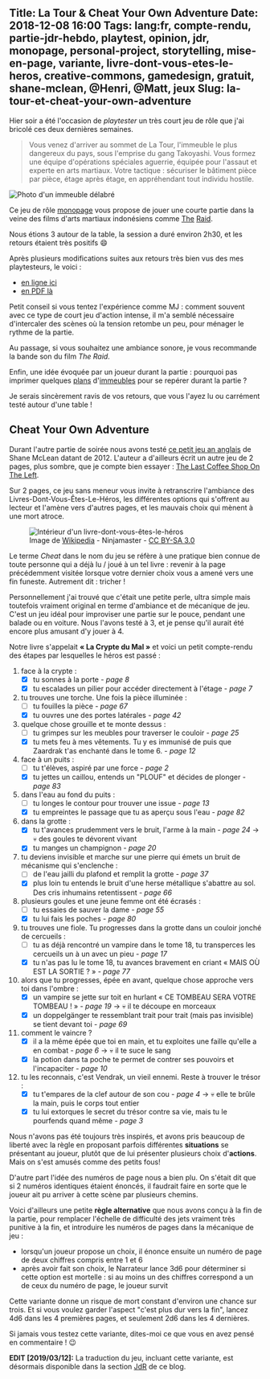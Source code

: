 Title: La Tour & Cheat Your Own Adventure
Date: 2018-12-08 16:00
Tags: lang:fr, compte-rendu, partie-jdr-hebdo, playtest, opinion, jdr, monopage, personal-project, storytelling, mise-en-page, variante, livre-dont-vous-etes-le-heros, creative-commons, gamedesign, gratuit, shane-mclean, @Henri, @Matt, jeux
Slug: la-tour-et-cheat-your-own-adventure
---

Hier soir a été l'occasion de _playtester_ un très court jeu de rôle que j'ai bricolé ces deux dernières semaines.

> Vous venez d'arriver au sommet de La Tour, l'immeuble le plus dangereux du pays, sous l'emprise du gang Takoyashi.
> Vous formez une équipe d'opérations spéciales aguerrie, équipée pour l'assaut et experte en arts martiaux.
> Votre tactique : sécuriser le bâtiment pièce par pièce, étage après étage, en appréhendant tout individu hostile.

![Photo d'un immeuble délabré](images/2018/12/Fire_Ravaged_Part_-_Nandram_Market_-_Brabourne_Road_-_Kolkata.png)

Ce jeu de rôle [monopage](/lucas/blog/tag/monopage.html) vous propose de jouer une courte partie
dans la veine des films d'arts martiaux indonésiens comme [The](https://www.imdb.com/title/tt1899353/) [Raid](https://www.imdb.com/title/tt2265171/).

Nous étions 3 autour de la table, la session a duré environ 2h30,
et les retours étaient très positifs 😄

Après plusieurs modifications suites aux retours très bien vus des mes playtesteurs, le voici :

- [en ligne ici](https://lucas-c.github.io/jdr/latour/)
- [en PDF là](https://github.com/Lucas-C/jdr/releases/download/latour-v2.0.0/latour-v2.0.0.pdf)

Petit conseil si vous tentez l'expérience comme MJ : comment souvent avec ce type de court jeu d'action intense,
il m'a semblé nécessaire d'intercaler des scènes où la tension retombe un peu, pour ménager le rythme de la partie.

Au passage, si vous souhaitez une ambiance sonore, je vous recommande la bande son du film _The Raid_.

Enfin, une idée évoquée par un joueur durant la partie : pourquoi pas imprimer quelques
[plans](https://www.pinterest.fr/pin/380694974726961282/) d'[immeubles](https://www.pinterest.fr/pin/380694974726946190/)
pour se repérer durant la partie ?

Je serais sincèrement ravis de vos retours, que vous l'ayez lu ou carrément testé autour d'une table !

## Cheat Your Own Adventure

Durant l'autre partie de soirée nous avons testé [ce petit jeu an anglais](http://cheatyourownadventure.co.uk/)
de Shane McLean datant de 2012.
L'auteur a d'ailleurs écrit un autre jeu de 2 pages, plus sombre, que je compte bien essayer :
[The Last Coffee Shop On The Left](http://cheatyourownadventure.co.uk/the-last-coffee-shop-on-the-left).

Sur 2 pages, ce jeu sans meneur vous invite à retranscrire l'ambiance des Livres-Dont-Vous-Êtes-Le-Héros,
les différentes options qui s'offrent au lecteur et l'amène vers d'autres pages,
et les mauvais choix qui mènent à une mort atroce.

<figure>
  <img alt="Intérieur d'un livre-dont-vous-êtes-le-héros" src="images/2018/12/Livrejeuparagraphes.jpg">
  <figcaption>Image de <a href="https://upload.wikimedia.org/wikipedia/commons/b/b1/Livrejeuparagraphes.jpg">Wikipedia</a> - Ninjamaster - <a href="https://creativecommons.org/licenses/by-sa/3.0/">CC BY-SA 3.0</a></figcaption>
</figure>

Le terme _Cheat_ dans le nom du jeu se réfère à une pratique bien connue de toute personne qui a déjà
lu / joué à un tel livre : revenir à la page précédemment visitée lorsque votre dernier choix vous a amené vers une fin funeste.
Autrement dit : tricher !

Personnellement j'ai trouvé que c'était une petite perle, ultra simple mais toutefois vraiment original en terme d'ambiance et de mécanique de jeu.
C'est un jeu idéal pour improviser une partie sur le pouce, pendant une balade ou en voiture.
Nous l'avons testé à 3, et je pense qu'il aurait été encore plus amusant d'y jouer à 4.

Notre livre s'appelait **« La Crypte du Mal »** et voici un petit compte-rendu des étapes par lesquelles le héros est passé :

1. face à la crypte :
    * [x] tu sonnes à la porte - _page 8_
    * [x] tu escalades un pilier pour accéder directement à l'étage - _page 7_
2. tu trouves une torche. Une fois la pièce illuminée :
    * [ ] tu fouilles la pièce - _page 67_
    * [x] tu ouvres une des portes latérales - _page 42_
3. quelque chose grouille et te monte dessus :
    * [ ] tu grimpes sur les meubles pour traverser le couloir - _page 25_
    * [x] tu mets feu à mes vêtements. Tu y es immunisé de puis que Zaardrak t'as enchanté dans le tome 6. - _page 12_
4. face à un puits :
    * [ ] tu t'élèves, aspiré par une force - _page 2_
    * [x] tu jettes un caillou, entends un "PLOUF" et décides de plonger - _page 83_
5. dans l'eau au fond du puits :
    * [ ] tu longes le contour pour trouver une issue - _page 13_
    * [x] tu empreintes le passage que tu as aperçu sous l'eau - _page 82_
6. dans la grotte :
    * [x] tu t'avances prudemment vers le bruit, l'arme à la main - _page 24_ → 💀 des goules te dévorent vivant
    * [x] tu manges un champignon - _page 20_
7. tu deviens invisible et marche sur une pierre qui émets un bruit de mécanisme qui s'enclenche :
    * [ ] de l'eau jailli du plafond et remplit la grotte - _page 37_
    * [x] plus loin tu entends le bruit d'une herse métallique s'abattre au sol. Des cris inhumains retentissent - _page 66_
8. plusieurs goules et une jeune femme ont été écrasés :
    * [ ] tu essaies de sauver la dame - _page 55_
    * [x] tu lui fais les poches - _page 80_
9. tu trouves une fiole. Tu progresses dans la grotte dans un couloir jonché de cercueils :
    * [ ] tu as déjà rencontré un vampire dans le tome 18, tu transperces les cercueils un à un avec un pieu - _page 17_
    * [x] tu n'as pas lu le tome 18, tu avances bravement en criant « MAIS OÙ EST LA SORTIE ? » - _page 77_
10. alors que tu progresses, épée en avant, quelque chose approche vers toi dans l'ombre :
    * [x] un vampire se jette sur toit en hurlant « CE TOMBEAU SERA VOTRE TOMBEAU ! » - _page 19_ → 💀 il te découpe en morceaux
    * [x] un doppelgänger te ressemblant trait pour trait (mais pas invisible) se tient devant toi - _page 69_
11. comment le vaincre ?
    * [x] il a la même épée que toi en main, et tu exploites une faille qu'elle a en combat - _page 6_ → 💀 il te suce le sang
    * [x] la potion dans ta poche te permet de contrer ses pouvoirs et l'incapaciter - _page 10_
12. tu les reconnais, c'est Vendrak, un vieil ennemi. Reste à trouver le trésor :
    * [x] tu t'empares de la clef autour de son cou - _page 4_ → 💀 elle te brûle la main, puis le corps tout entier
    * [x] tu lui extorques le secret du trésor contre sa vie, mais tu le pourfends quand même - _page 3_

Nous n'avons pas été toujours très inspirés, et avons pris beaucoup de liberté avec la règle en proposant
parfois différentes **situations** se présentant au joueur, plutôt que de lui présenter plusieurs choix d'**actions**.
Mais on s'est amusés comme des petits fous!

D'autre part l'idée des numéros de page nous a bien plu.
On s'était dit que si 2 numéros identiques étaient énoncés,
il faudrait faire en sorte que le joueur ait pu arriver à cette scène par plusieurs chemins.

Voici d'ailleurs une petite **règle alternative** que nous avons conçu à la fin de la partie,
pour remplacer l'échelle de difficulté des jets vraiment très punitive à la fin,
et introduire les numéros de pages dans la mécanique de jeu :

- lorsqu'un joueur propose un choix, il énonce ensuite un numéro de page de deux chiffres compris entre 1 et 6
- après avoir fait son choix, le Narrateur lance 3d6 pour déterminer si cette option est mortelle :
si au moins un des chiffres correspond a un de ceux du numéro de page, le joueur survit

Cette variante donne un risque de mort constant d'environ une chance sur trois. Et si vous voulez garder l'aspect "c'est plus dur vers la fin", lancez 4d6 dans les 4 premières pages,
et seulement 2d6 dans les 4 dernières.

Si jamais vous testez cette variante, dites-moi ce que vous en avez pensé en commentaire ! 😉

**EDIT [2019/03/12]:** La traduction du jeu, incluant cette variante, est désormais disponible dans la section [JdR](pages/jeux-de-role.html) de ce blog.
